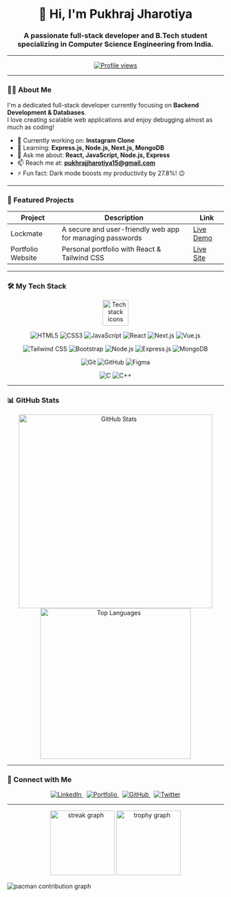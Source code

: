 <h1 align="center">👋 Hi, I'm <b>Pukhraj Jharotiya</b></h1>
<h3 align="center">A passionate full-stack developer and B.Tech student specializing in Computer Science Engineering from India.</h3>

---

<p align="center">
  <a href="https://github.com/Student-Pukhraj">
    <img src="https://komarev.com/ghpvc/?username=Student-Pukhraj&label=Profile%20views&color=0e75b6&style=flat" alt="Profile views" />
  </a>
</p>

---

### 👨‍💻 About Me
I'm a dedicated full-stack developer currently focusing on **Backend Development & Databases**.  
I love creating scalable web applications and enjoy debugging almost as much as coding!  

- 🔭 Currently working on: **Instagram Clone**  
- 🌱 Learning: **Express.js, Node.js, Next.js, MongoDB**  
- 💬 Ask me about: **React, JavaScript, Node.js, Express**  
- 📫 Reach me at: **pukhrajjharotiya15@gmail.com**  
- ⚡ Fun fact: Dark mode boosts my productivity by 27.8%! 😉

---

### 🚀 Featured Projects

| Project           | Description                                     | Link                                                                                 |
|-------------------|------------------------------------------------|--------------------------------------------------------------------------------------|
| Lockmate          | A secure and user-friendly web app for managing passwords | [Live Demo](https://cwp-lockmate.vercel.app/)                                       |
| Portfolio Website | Personal portfolio with React & Tailwind CSS   | [Live Site](https://cwp-pukhrajportfolio.netlify.app/)                               |

---

### 🛠️ My Tech Stack

<div align="center">
  <img src="https://skillicons.dev/icons?i=ts,nextjs,tailwind,storybook,graphql,go,rust,nestjs,py,aws" height="60" alt="Tech stack icons" />
</div>

<p align="center">
  <img alt="HTML5" src="https://img.shields.io/badge/HTML5-E34F26?style=for-the-badge&logo=html5" />
  <img alt="CSS3" src="https://img.shields.io/badge/CSS3-1572B6?style=for-the-badge&logo=css3" />
  <img alt="JavaScript" src="https://img.shields.io/badge/JavaScript-F7DF1E?style=for-the-badge&logo=javascript" />
  <img alt="React" src="https://img.shields.io/badge/React-20232A?style=for-the-badge&logo=react" />
  <img alt="Next.js" src="https://img.shields.io/badge/Next.js-000000?style=for-the-badge&logo=nextdotjs" />
  <img alt="Vue.js" src="https://img.shields.io/badge/Vue.js-35495E?style=for-the-badge&logo=vuedotjs" />
</p>

<p align="center">
  <img alt="Tailwind CSS" src="https://img.shields.io/badge/Tailwind_CSS-38B2AC?style=for-the-badge&logo=tailwind-css" />
  <img alt="Bootstrap" src="https://img.shields.io/badge/Bootstrap-563D7C?style=for-the-badge&logo=bootstrap" />
  <img alt="Node.js" src="https://img.shields.io/badge/Node.js-339933?style=for-the-badge&logo=nodedotjs" />
  <img alt="Express.js" src="https://img.shields.io/badge/Express.js-000000?style=for-the-badge&logo=express" />
  <img alt="MongoDB" src="https://img.shields.io/badge/MongoDB-4EA94B?style=for-the-badge&logo=mongodb" />
</p>

<p align="center">
  <img alt="Git" src="https://img.shields.io/badge/Git-F05032?style=for-the-badge&logo=git" />
  <img alt="GitHub" src="https://img.shields.io/badge/GitHub-181717?style=for-the-badge&logo=github" />
  <img alt="Figma" src="https://img.shields.io/badge/Figma-F24E1E?style=for-the-badge&logo=figma" />
</p>

<p align="center">
  <img alt="C" src="https://img.shields.io/badge/C-00599C?style=for-the-badge&logo=c" />
  <img alt="C++" src="https://img.shields.io/badge/C++-00599C?style=for-the-badge&logo=cplusplus" />
</p>

---

### 📊 GitHub Stats

<p align="center">
  <img src="https://github-readme-stats.vercel.app/api?username=Student-Pukhraj&show_icons=true&locale=en&theme=radical" alt="GitHub Stats" width="450" />
  <img src="https://github-readme-stats.vercel.app/api/top-langs/?username=Student-Pukhraj&layout=compact&theme=radical" alt="Top Languages" width="350" />
</p>

---

### 🔗 Connect with Me

<p align="center">
  <a href="https://www.linkedin.com/in/pukhraj-jharotiya-b44287287/" target="_blank" rel="noopener noreferrer">
    <img src="https://img.shields.io/badge/LinkedIn-0A66C2?style=for-the-badge&logo=linkedin&logoColor=white" alt="LinkedIn" />
  </a>
  &nbsp;
  <a href="https://cwp-pukhrajportfolio.netlify.app" target="_blank" rel="noopener noreferrer">
    <img src="https://img.shields.io/badge/Portfolio-000000?style=for-the-badge&logo=googlechrome&logoColor=white" alt="Portfolio" />
  </a>
  &nbsp;
  <a href="https://github.com/Student-Pukhraj" target="_blank" rel="noopener noreferrer">
    <img src="https://img.shields.io/badge/GitHub-181717?style=for-the-badge&logo=github&logoColor=white" alt="GitHub" />
  </a>
  &nbsp;
  <a href="https://twitter.com/pukhraj_jharotiya" target="_blank" rel="noopener noreferrer">
    <img src="https://img.shields.io/badge/Twitter-1DA1F2?style=for-the-badge&logo=twitter&logoColor=white" alt="Twitter" />
  </a>
</p>

---

<!-- Optional: GitHub contribution and trophy graphs -->

<p align="center">
  <img src="https://streak-stats.demolab.com?user=Student-Pukhraj&locale=en&mode=daily&theme=dracula&hide_border=false&border_radius=5&order=3" height="150" alt="streak graph" />
  <img src="https://github-profile-trophy.vercel.app?username=Student-Pukhraj&theme=dracula&column=-1&row=1&margin-w=8&margin-h=8&no-bg=false&no-frame=false&order=4" height="150" alt="trophy graph" />
</p>

<picture>
  <source media="(prefers-color-scheme: dark)" srcset="https://raw.githubusercontent.com/Student-Pukhraj/Student-Pukhraj/output/pacman-contribution-graph-dark.svg">
  <source media="(prefers-color-scheme: light)" srcset="https://raw.githubusercontent.com/Student-Pukhraj/Student-Pukhraj/output/pacman-contribution-graph.svg">
  <img alt="pacman contribution graph" src="https://raw.githubusercontent.com/Student-Pukhraj/Student-Pukhraj/output/pacman-contribution-graph.svg" />
</picture>
